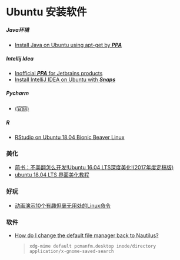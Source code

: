 # Ubuntu 安装软件

##### Java环境

- [Install Java on Ubuntu using apt-get by ***PPA***](https://poweruphosting.com/blog/install-java-ubuntu/)

##### Intellij Idea

- [Inofficial ***PPA*** for Jetbrains products](https://github.com/JonasGroeger/jetbrains-ppa)  <!--github项目-->
- [Install IntelliJ IDEA on Ubuntu with ***Snaps***](https://blog.jetbrains.com/idea/2017/11/install-intellij-idea-with-snaps/)

##### Pycharm 

- [(官网)](https://www.jetbrains.com/pycharm/download/#section=linux)

##### R

- [RStudio on Ubuntu 18.04 Bionic Beaver Linux](https://linuxconfig.org/rstudio-on-ubuntu-18-04-bionic-beaver-linux)



### 美化

- [简书：不美翻怎么开发!Ubuntu 16.04 LTS深度美化!(2017年度定稿版)](https://www.jianshu.com/p/4bd2d9b1af41)
- [ubuntu 18.04 LTS 界面美化教程](http://valdanito.top/2018/05/01/ubuntu-bionic-beautification.html) <!--一般-->

### 好玩

- [动画演示10个有趣但毫无用处的Linux命令](http://www.vaikan.com/10-funny-liunx-command/)

### 软件

- [How do I change the default file manager back to Nautilus?](https://askubuntu.com/questions/235660/how-do-i-change-the-default-file-manager-back-to-nautilus)

  > `xdg-mime default pcmanfm.desktop inode/directory application/x-gnome-saved-search`